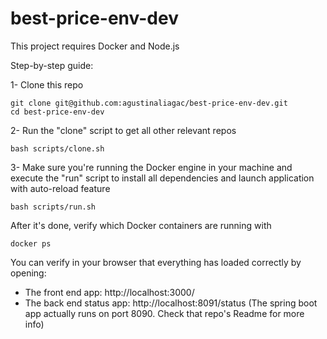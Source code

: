 # best-price-env-dev

This project requires Docker and Node.js

Step-by-step guide:

1- Clone this repo 
```
git clone git@github.com:agustinaliagac/best-price-env-dev.git
cd best-price-env-dev
```

2- Run the "clone" script to get all other relevant repos
```
bash scripts/clone.sh
```

3- Make sure you're running the Docker engine in your machine and execute the "run" script to install all dependencies and launch application with auto-reload feature
```
bash scripts/run.sh
```

After it's done, verify which Docker containers are running with
```
docker ps
```
You can verify in your browser that everything has loaded correctly by opening:
- The front end app: http://localhost:3000/
- The back end status app: http://localhost:8091/status
(The spring boot app actually runs on port 8090. Check that repo's Readme for more info)
